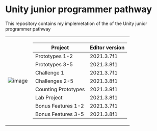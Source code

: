 # Unity junior programmer pathway

This repository contains my implemetation of the of the Unity junior programmer pathway

<table>
<tr><td>

![image](https://user-images.githubusercontent.com/29371222/183268015-de750773-6639-402f-a094-365b41ab5472.png)

</td><td>

| Project 	| Editor version 	|
|---	|---	|
| Prototypes 1-2 	| 2021.3.7f1 	|
| Prototypes 3-5 	| 2021.3.8f1 	|
| Challenge 1	| 2021.3.7f1 	|
| Challenges 2-5	| 2021.3.8f1 	|
| Counting Prototypes	| 2021.3.9f1 	|
| Lab Project 	| 2021.3.8f1 	|
| Bonus Features 1-2 	| 2021.3.7f1 	|
| Bonus Features 3-5 	| 2021.3.8f1 	|

</td></tr> </table>
